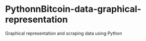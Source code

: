 # PythonnBitcoin-data-graphical-representation
Graphical representation and scraping data using Python 
